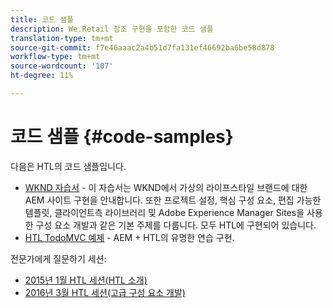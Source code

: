 ```yaml
---
title: 코드 샘플
description: We.Retail 참조 구현을 포함한 코드 샘플
translation-type: tm+mt
source-git-commit: f7e46aaac2a4b51d7fa131ef46692ba6be58d878
workflow-type: tm+mt
source-wordcount: '107'
ht-degree: 11%

---
```



# 코드 샘플 {#code-samples}

다음은 HTL의 코드 샘플입니다.

* [WKND 자습서](https://docs.adobe.com/content/help/en/experience-manager-learn/getting-started-wknd-tutorial-develop/overview.html)  - 이 자습서는 WKND에서 가상의 라이프스타일 브랜드에 대한 AEM 사이트 구현을 안내합니다. 또한 프로젝트 설정, 핵심 구성 요소, 편집 가능한 템플릿, 클라이언트측 라이브러리 및 Adobe Experience Manager Sites을 사용한 구성 요소 개발과 같은 기본 주제를 다룹니다. 모두 HTL에 구현되어 있습니다.
* [HTL TodoMVC 예제](https://github.com/Adobe-Marketing-Cloud/aem-sightly-sample-todomvc)  - AEM + HTL의 유명한 연습 구현.

전문가에게 질문하기 세션:

* [2015년 1월 HTL 세션(HTL 소개)](http://scottsdigitalcommunity.blogspot.ca/2015/01/upcoming-sessions-of-ask-aem-community.html)
* [2016년 3월 HTL 세션(고급 구성 요소 개발)](http://scottsdigitalcommunity.blogspot.ca/2016/03/ask-aem-community-experts-deep-dive.html)
